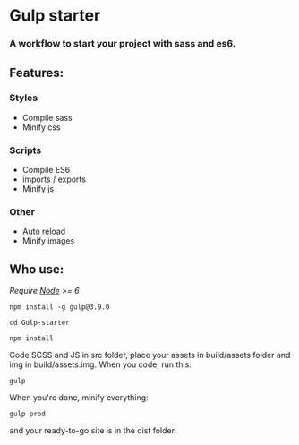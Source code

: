 # Gulp starter

### A workflow to start your project with sass and es6.

## Features:

### Styles
  * Compile sass
  * Minify css

### Scripts
  * Compile ES6
  * imports / exports
  * Minify js

### Other
  * Auto reload
  * Minify images

## Who use:

*Require [Node](https://nodejs.org/en/) >= 6*

```
npm install -g gulp@3.9.0
```

```
cd Gulp-starter
```
```
npm install
```

Code SCSS and JS in src folder, place your assets in build/assets folder and img in build/assets.img.
When you code, run this:

```
gulp
```

When you're done, minify everything:

```
gulp prod
```

and your ready-to-go site is in the dist folder.
